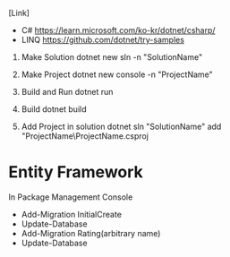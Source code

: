 [Link]

- C# https://learn.microsoft.com/ko-kr/dotnet/csharp/
- LINQ https://github.com/dotnet/try-samples

1. Make Solution
dotnet new sln -n "SolutionName"

2. Make Project
dotnet new console -n "ProjectName"

3. Build and Run
dotnet run

4. Build
dotnet build

5. Add Project in solution
dotnet sln "SolutionName" add "ProjectName\ProjectName.csproj


# Entity Framework

In Package Management Console
- Add-Migration InitialCreate
- Update-Database
- Add-Migration Rating(arbitrary name)
- Update-Database